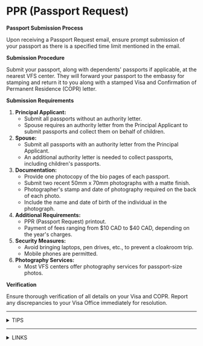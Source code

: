# PPR (Passport Request)

**Passport Submission Process**

Upon receiving a Passport Request email, ensure prompt submission of your passport as there is a specified time limit mentioned in the email.

**Submission Procedure**

Submit your passport, along with dependents' passports if applicable, at the nearest VFS center. They will forward your passport to the embassy for stamping and return it to you along with a stamped Visa and Confirmation of Permanent Residence (COPR) letter.

**Submission Requirements**

1. **Principal Applicant:**
   * Submit all passports without an authority letter.
   * Spouse requires an authority letter from the Principal Applicant to submit passports and collect them on behalf of children.
2. **Spouse:**
   * Submit all passports with an authority letter from the Principal Applicant.
   * An additional authority letter is needed to collect passports, including children's passports.
3. **Documentation:**
   * Provide one photocopy of the bio pages of each passport.
   * Submit two recent 50mm x 70mm photographs with a matte finish.
   * Photographer's stamp and date of photography required on the back of each photo.
   * Include the name and date of birth of the individual in the photograph.
4. **Additional Requirements:**
   * PPR (Passport Request) printout.
   * Payment of fees ranging from $10 CAD to $40 CAD, depending on the year's charges.
5. **Security Measures:**
   * Avoid bringing laptops, pen drives, etc., to prevent a cloakroom trip.
   * Mobile phones are permitted.
6. **Photography Services:**
   * Most VFS centers offer photography services for passport-size photos.

**Verification**

Ensure thorough verification of all details on your Visa and COPR. Report any discrepancies to your Visa Office immediately for resolution.

***

<details>

<summary>TIPS</summary>

* They have an option to either pick up your passport yourself at the center or have it couriered to your house. Choose what suits you best.
* We do not recommend you using their SMS alerts system. Check the tracking website for any status updates.

</details>

***

<details>

<summary>LINKS</summary>

Photo Specifications:\
[https://www.canada.ca/en/immigration-refugees-citizenship/services/new-immigrants/pr-card/apply-renew-replace/photo.html](https://www.canada.ca/en/immigration-refugees-citizenship/services/new-immigrants/pr-card/apply-renew-replace/photo.html)

</details>

